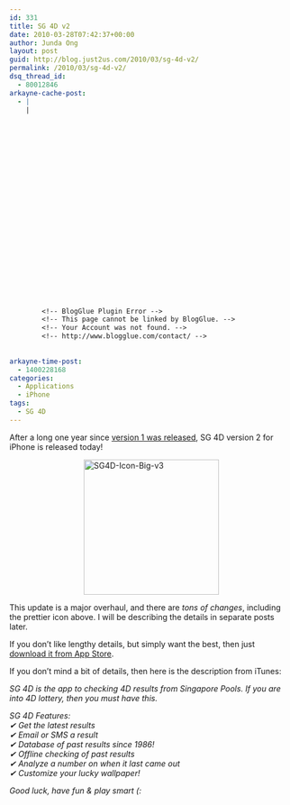 ```yaml
---
id: 331
title: SG 4D v2
date: 2010-03-28T07:42:37+00:00
author: Junda Ong
layout: post
guid: http://blog.just2us.com/2010/03/sg-4d-v2/
permalink: /2010/03/sg-4d-v2/
dsq_thread_id:
  - 80012846
arkayne-cache-post:
  - |
    |
        
        
        
        
        
        
        
        
        
        
        
        
        
        
        
        
        
        
        
        
        
        
        
        <!-- BlogGlue Plugin Error -->
        <!-- This page cannot be linked by BlogGlue. -->
        <!-- Your Account was not found. -->
        <!-- http://www.blogglue.com/contact/ -->
        
        
arkayne-time-post:
  - 1400228168
categories:
  - Applications
  - iPhone
tags:
  - SG 4D
---
```

After a long one year since <a href="http://www.just2me.com/2008/10/sg-4d.html" onclick="__gaTracker('send', 'event', 'outbound-article', 'http://www.just2me.com/2008/10/sg-4d.html', 'version 1 was released');">version 1 was released</a>, SG 4D version 2 for iPhone is released today!

<a href="http://blog.just2us.com/wp-content/uploads/2010/03/SG4DIconBigv3.png" onclick="__gaTracker('send', 'event', 'outbound-article', 'http://blog.just2us.com/wp-content/uploads/2010/03/SG4DIconBigv3.png', '');"><img title="SG4D-Icon-Big-v3" style="border-top-width: 0px; display: block; border-left-width: 0px; float: none; border-bottom-width: 0px; margin-left: auto; margin-right: auto; border-right-width: 0px" height="240" alt="SG4D-Icon-Big-v3" src="http://blog.just2us.com/wp-content/uploads/2010/03/SG4DIconBigv3_thumb.png" width="240" border="0" /></a> 

This update is a major overhaul, and there are _tons of changes_, including the prettier icon above. I will be describing the details in separate posts later. 

If you don’t like lengthy details, but simply want the best, then just <a href="http://itunes.apple.com/sg/app/sg-4d/id294815815?mt=8" onclick="__gaTracker('send', 'event', 'outbound-article', 'http://itunes.apple.com/sg/app/sg-4d/id294815815?mt=8', 'download it from App Store');">download it from App Store</a>.

If you don’t mind a bit of details, then here is the description from iTunes:

_SG 4D is the app to checking 4D results from Singapore Pools. If you are into 4D lottery, then you must have this._ 

_SG 4D Features:   
✔ Get the latest results   
✔ Email or SMS a result   
✔ Database of past results since 1986!   
✔ Offline checking of past results   
✔ Analyze a number on when it last came out   
✔ Customize your lucky wallpaper!_ 

_Good luck, have fun & play smart (:_

<div style="font-size:0px;height:0px;line-height:0px;margin:0;padding:0;clear:both">
</div>